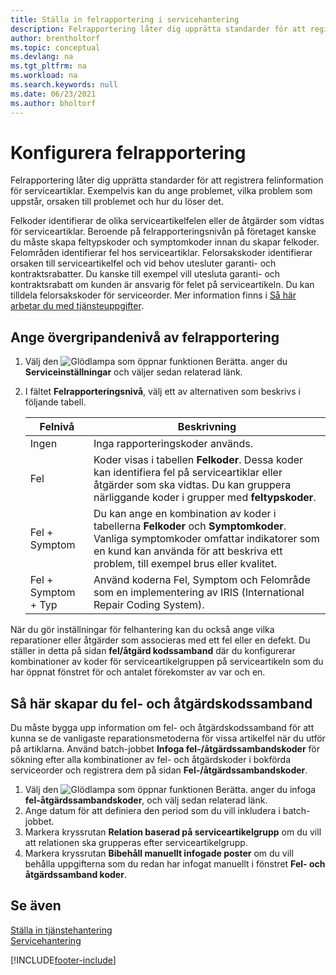 ```yaml
---
title: Ställa in felrapportering i servicehantering
description: Felrapportering låter dig upprätta standarder för att registrera felinformation för serviceartiklar med felkoder etc.
author: brentholtorf
ms.topic: conceptual
ms.devlang: na
ms.tgt_pltfrm: na
ms.workload: na
ms.search.keywords: null
ms.date: 06/23/2021
ms.author: bholtorf
---
```


# <a name="set-up-fault-reporting"></a>Konfigurera felrapportering
Felrapportering låter dig upprätta standarder för att registrera felinformation för serviceartiklar. Exempelvis kan du ange problemet, vilka problem som uppstår, orsaken till problemet och hur du löser det.  

Felkoder identifierar de olika serviceartikelfelen eller de åtgärder som vidtas för serviceartiklar. Beroende på felrapporteringsnivån på företaget kanske du måste skapa feltypskoder och symptomkoder innan du skapar felkoder. Felområden identifierar fel hos serviceartiklar. Felorsakskoder identifierar orsaken till serviceartikelfel och vid behov utesluter garanti- och kontraktsrabatter. Du kanske till exempel vill utesluta garanti- och kontraktsrabatt om kunden är ansvarig för felet på serviceartikeln. Du kan tilldela felorsakskoder för serviceorder. Mer information finns i [Så här arbetar du med tjänsteuppgifter](service-how-to-work-on-service-tasks.md).  

## <a name="to-specify-the-overall-level-of-fault-reporting"></a>Ange övergripandenivå av felrapportering
1. Välj den ![Glödlampa som öppnar funktionen Berätta.](media/ui-search/search_small.png "Berätta vad du vill göra") anger du **Serviceinställningar** och väljer sedan relaterad länk.
2. I fältet **Felrapporteringsnivå**, välj ett av alternativen som beskrivs i följande tabell.  

    |**Felnivå**|**Beskrivning**|  
    |------------|-------------|  
    |Ingen | Inga rapporteringskoder används.|  
    |Fel | Koder visas i tabellen **Felkoder**. Dessa koder kan identifiera fel på serviceartiklar eller åtgärder som ska vidtas. Du kan gruppera närliggande koder i grupper med **feltypskoder**.|  
    |Fel + Symptom | Du kan ange en kombination av koder i tabellerna **Felkoder** och **Symptomkoder**. Vanliga symptomkoder omfattar indikatorer som en kund kan använda för att beskriva ett problem, till exempel brus eller kvalitet.|  
    |Fel + Symptom + Typ | Använd koderna Fel, Symptom och Felområde som en implementering av IRIS (International Repair Coding System).|  

När du gör inställningar för felhantering kan du också ange vilka reparationer eller åtgärder som associeras med ett fel eller en defekt. Du ställer in detta på sidan **fel/åtgärd kodssamband** där du konfigurerar kombinationer av koder för serviceartikelgruppen på serviceartikeln som du har öppnat fönstret för och antalet förekomster av var och en.

## <a name="to-create-fault-and-resolution-code-relationships"></a>Så här skapar du fel- och åtgärdskodssamband
<!--this needs to go in a working with topic-->
Du måste bygga upp information om fel- och åtgärdskodssamband för att kunna se de vanligaste reparationsmetoderna för vissa artikelfel när du utför på artiklarna. Använd batch-jobbet **Infoga fel-/åtgärdssambandskoder** för sökning efter alla kombinationer av fel- och åtgärdskoder i bokförda serviceorder och registrera dem på sidan **Fel-/åtgärdssambandskoder**.

1. Välj den ![Glödlampa som öppnar funktionen Berätta.](media/ui-search/search_small.png "Berätta vad du vill göra") anger du infoga **fel-åtgärdssambandskoder**, och välj sedan relaterad länk.  
2. Ange datum för att definiera den period som du vill inkludera i batch-jobbet.  
3. Markera kryssrutan **Relation baserad på serviceartikelgrupp** om du vill att relationen ska grupperas efter serviceartikelgrupp.  
4. Markera kryssrutan **Bibehåll manuellt infogade poster** om du vill behålla uppgifterna som du redan har infogat manuellt i fönstret **Fel- och åtgärdssamband koder**.  

## <a name="see-also"></a>Se även
[Ställa in tjänstehantering](service-setup-service.md)  
[Servicehantering](service-service.md)  


[!INCLUDE[footer-include](includes/footer-banner.md)]
